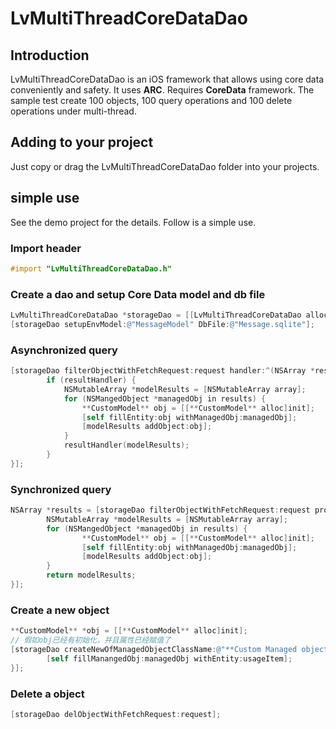 # LvMultiThreadCoreDataDao

## Introduction

LvMultiThreadCoreDataDao is an iOS framework that allows using core data conveniently and safety. It uses **ARC**. Requires **CoreData** framework. The sample test create 100 objects, 100 query operations and 100 delete operations under multi-thread.

## Adding to your project
Just copy or drag the LvMultiThreadCoreDataDao folder into your projects.

## simple use
See the demo project for the details. Follow is a simple use.
### Import header

```` objective-c
#import "LvMultiThreadCoreDataDao.h"
````

### Create a dao and setup Core Data model and db file

```` objective-c
LvMultiThreadCoreDataDao *storageDao = [[LvMultiThreadCoreDataDao alloc]init];
[storageDao setupEnvModel:@"MessageModel" DbFile:@"Message.sqlite"];
````

### Asynchronized query 
```` objective-c
[storageDao filterObjectWithFetchRequest:request handler:^(NSArray *results, NSError *err){
        if (resultHandler) {
            NSMutableArray *modelResults = [NSMutableArray array];
            for (NSMangedObject *managedObj in results) {
                **CustomModel** obj = [[**CustomModel** alloc]init];
                [self fillEntity:obj withManagedObj:managedObj];
                [modelResults addObject:obj];
            }
            resultHandler(modelResults);
        }
}];
````
### Synchronized query
```` objective-c
NSArray *results = [storageDao filterObjectWithFetchRequest:request processor:^NSArray* (NSArray *results, NSError *err){
        NSMutableArray *modelResults = [NSMutableArray array];
        for (NSMangedObject *managedObj in results) {
                **CustomModel** obj = [[**CustomModel** alloc]init];
                [self fillEntity:obj withManagedObj:managedObj];
                [modelResults addObject:obj];
        }
        return modelResults;
}];
````
### Create a new object
```` objective-c
**CustomModel** *obj = [[**CustomModel** alloc]init];
// 假如obj已经有初始化，并且属性已经赋值了
[storageDao createNewOfManagedObjectClassName:@"**Custom Managed object class name**" operate:^(NSManagedObject *managedObj){
        [self fillManangedObj:managedObj withEntity:usageItem];
}];
````
### Delete a object
```` objective-c
[storageDao delObjectWithFetchRequest:request];
````



